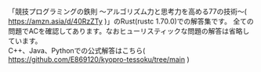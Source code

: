 「競技プログラミングの鉄則 〜アルゴリズム力と思考力を高める77の技術〜( https://amzn.asia/d/40RzZTy )」のRust(rustc 1.70.0)での解答集です。
全ての問題でACを確認してあります。なおヒューリスティックな問題の解答は省略しています。  
C++、Java、Pythonでの公式解答はこちら( https://github.com/E869120/kyopro-tessoku/tree/main )
